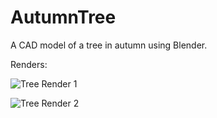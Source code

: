 # AutumnTree
A CAD model of a tree in autumn using Blender.

Renders:

![Tree Render 1](13.png?raw=true "Autumn Tree Example Render 1")

![Tree Render 2](7.png?raw=true "Autumn Tree Example Render 2")
